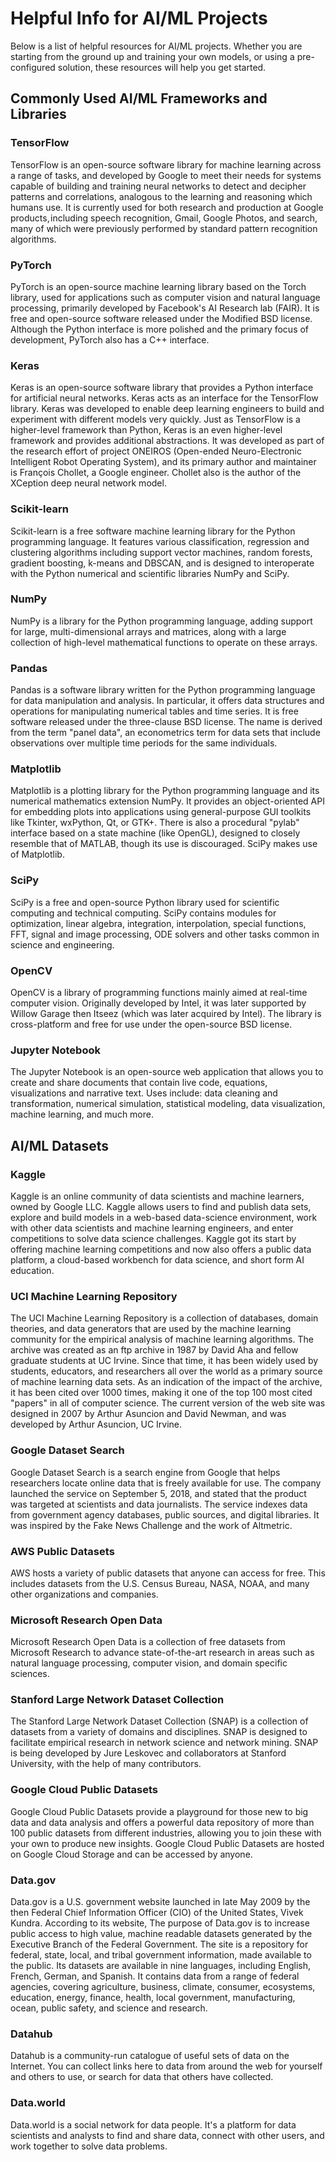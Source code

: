 # Helpful Info for AI/ML Projects

Below is a list of helpful resources for AI/ML projects. Whether you are starting from the ground up and training your own models, or using a pre-configured solution, these resources will help you get started.

## Commonly Used AI/ML Frameworks and Libraries

### TensorFlow

TensorFlow is an open-source software library for machine learning across a range of tasks, and developed by Google to meet their needs for systems capable of building and training neural networks to detect and decipher patterns and correlations, analogous to the learning and reasoning which humans use. It is currently used for both research and production at Google products, including speech recognition, Gmail, Google Photos, and search, many of which were previously performed by standard pattern recognition algorithms.

### PyTorch

PyTorch is an open-source machine learning library based on the Torch library, used for applications such as computer vision and natural language processing, primarily developed by Facebook's AI Research lab (FAIR). It is free and open-source software released under the Modified BSD license. Although the Python interface is more polished and the primary focus of development, PyTorch also has a C++ interface.

### Keras

Keras is an open-source software library that provides a Python interface for artificial neural networks. Keras acts as an interface for the TensorFlow library. Keras was developed to enable deep learning engineers to build and experiment with different models very quickly. Just as TensorFlow is a higher-level framework than Python, Keras is an even higher-level framework and provides additional abstractions. It was developed as part of the research effort of project ONEIROS (Open-ended Neuro-Electronic Intelligent Robot Operating System), and its primary author and maintainer is François Chollet, a Google engineer. Chollet also is the author of the XCeption deep neural network model.

### Scikit-learn

Scikit-learn is a free software machine learning library for the Python programming language. It features various classification, regression and clustering algorithms including support vector machines, random forests, gradient boosting, k-means and DBSCAN, and is designed to interoperate with the Python numerical and scientific libraries NumPy and SciPy.

### NumPy

NumPy is a library for the Python programming language, adding support for large, multi-dimensional arrays and matrices, along with a large collection of high-level mathematical functions to operate on these arrays.

### Pandas

Pandas is a software library written for the Python programming language for data manipulation and analysis. In particular, it offers data structures and operations for manipulating numerical tables and time series. It is free software released under the three-clause BSD license. The name is derived from the term "panel data", an econometrics term for data sets that include observations over multiple time periods for the same individuals.

### Matplotlib

Matplotlib is a plotting library for the Python programming language and its numerical mathematics extension NumPy. It provides an object-oriented API for embedding plots into applications using general-purpose GUI toolkits like Tkinter, wxPython, Qt, or GTK+. There is also a procedural "pylab" interface based on a state machine (like OpenGL), designed to closely resemble that of MATLAB, though its use is discouraged. SciPy makes use of Matplotlib.

### SciPy

SciPy is a free and open-source Python library used for scientific computing and technical computing. SciPy contains modules for optimization, linear algebra, integration, interpolation, special functions, FFT, signal and image processing, ODE solvers and other tasks common in science and engineering.

### OpenCV

OpenCV is a library of programming functions mainly aimed at real-time computer vision. Originally developed by Intel, it was later supported by Willow Garage then Itseez (which was later acquired by Intel). The library is cross-platform and free for use under the open-source BSD license.

### Jupyter Notebook

The Jupyter Notebook is an open-source web application that allows you to create and share documents that contain live code, equations, visualizations and narrative text. Uses include: data cleaning and transformation, numerical simulation, statistical modeling, data visualization, machine learning, and much more.

## AI/ML Datasets

### Kaggle

Kaggle is an online community of data scientists and machine learners, owned by Google LLC. Kaggle allows users to find and publish data sets, explore and build models in a web-based data-science environment, work with other data scientists and machine learning engineers, and enter competitions to solve data science challenges. Kaggle got its start by offering machine learning competitions and now also offers a public data platform, a cloud-based workbench for data science, and short form AI education.

### UCI Machine Learning Repository

The UCI Machine Learning Repository is a collection of databases, domain theories, and data generators that are used by the machine learning community for the empirical analysis of machine learning algorithms. The archive was created as an ftp archive in 1987 by David Aha and fellow graduate students at UC Irvine. Since that time, it has been widely used by students, educators, and researchers all over the world as a primary source of machine learning data sets. As an indication of the impact of the archive, it has been cited over 1000 times, making it one of the top 100 most cited "papers" in all of computer science. The current version of the web site was designed in 2007 by Arthur Asuncion and David Newman, and was developed by Arthur Asuncion, UC Irvine.

### Google Dataset Search

Google Dataset Search is a search engine from Google that helps researchers locate online data that is freely available for use. The company launched the service on September 5, 2018, and stated that the product was targeted at scientists and data journalists. The service indexes data from government agency databases, public sources, and digital libraries. It was inspired by the Fake News Challenge and the work of Altmetric.

### AWS Public Datasets

AWS hosts a variety of public datasets that anyone can access for free. This includes datasets from the U.S. Census Bureau, NASA, NOAA, and many other organizations and companies.

### Microsoft Research Open Data

Microsoft Research Open Data is a collection of free datasets from Microsoft Research to advance state-of-the-art research in areas such as natural language processing, computer vision, and domain specific sciences.

### Stanford Large Network Dataset Collection

The Stanford Large Network Dataset Collection (SNAP) is a collection of datasets from a variety of domains and disciplines. SNAP is designed to facilitate empirical research in network science and network mining. SNAP is being developed by Jure Leskovec and collaborators at Stanford University, with the help of many contributors.

### Google Cloud Public Datasets

Google Cloud Public Datasets provide a playground for those new to big data and data analysis and offers a powerful data repository of more than 100 public datasets from different industries, allowing you to join these with your own to produce new insights. Google Cloud Public Datasets are hosted on Google Cloud Storage and can be accessed by anyone.

### Data.gov

Data.gov is a U.S. government website launched in late May 2009 by the then Federal Chief Information Officer (CIO) of the United States, Vivek Kundra. According to its website, The purpose of Data.gov is to increase public access to high value, machine readable datasets generated by the Executive Branch of the Federal Government. The site is a repository for federal, state, local, and tribal government information, made available to the public. Its datasets are available in nine languages, including English, French, German, and Spanish. It contains data from a range of federal agencies, covering agriculture, business, climate, consumer, ecosystems, education, energy, finance, health, local government, manufacturing, ocean, public safety, and science and research.

### Datahub

Datahub is a community-run catalogue of useful sets of data on the Internet. You can collect links here to data from around the web for yourself and others to use, or search for data that others have collected.

### Data.world

Data.world is a social network for data people. It's a platform for data scientists and analysts to find and share data, connect with other users, and work together to solve data problems.

